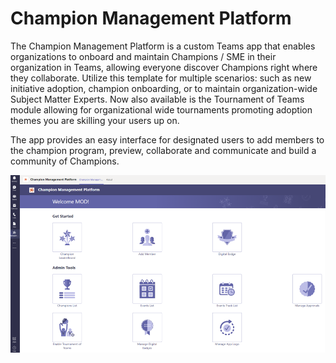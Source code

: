 # Champion Management Platform

The Champion Management Platform is a custom Teams app that enables organizations to onboard and maintain Champions / SME in their organization in Teams, allowing everyone discover Champions right where they collaborate. Utilize this template for multiple scenarios: such as new initiative adoption, champion onboarding, or to maintain organization-wide Subject Matter Experts. Now also available is the Tournament of Teams module allowing for organizational wide tournaments promoting adoption themes you are skilling your users up on.

The app provides an easy interface for designated users to add members to the champion program, preview, collaborate and communicate and build a community of Champions.

![CMP Screen](../Images/AddTab_Teams.png)